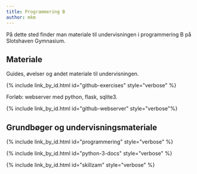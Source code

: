 ```yaml
---
title: Programmering B
author: mkm
---
```

På dette sted finder man materiale til undervisningen i programmering B på Slotshaven Gymnasium.

## Materiale

Guides, øvelser og andet materiale til undervisningen.

{% include link_by_id.html id="github-exercises" style="verbose" %}

Forløb: webserver med python, flask, sqlite3.

{% include link_by_id.html id="github-webserver" style="verbose"%}

## Grundbøger og undervisningsmateriale

{% include link_by_id.html id="programmering" style="verbose" %}

{% include link_by_id.html id="python-3-docs" style="verbose" %}

{% include link_by_id.html id="skillzam" style="verbose" %}







